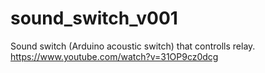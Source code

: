 # sound_switch_v001
Sound switch (Arduino acoustic switch) that controlls relay.
https://www.youtube.com/watch?v=31OP9cz0dcg
